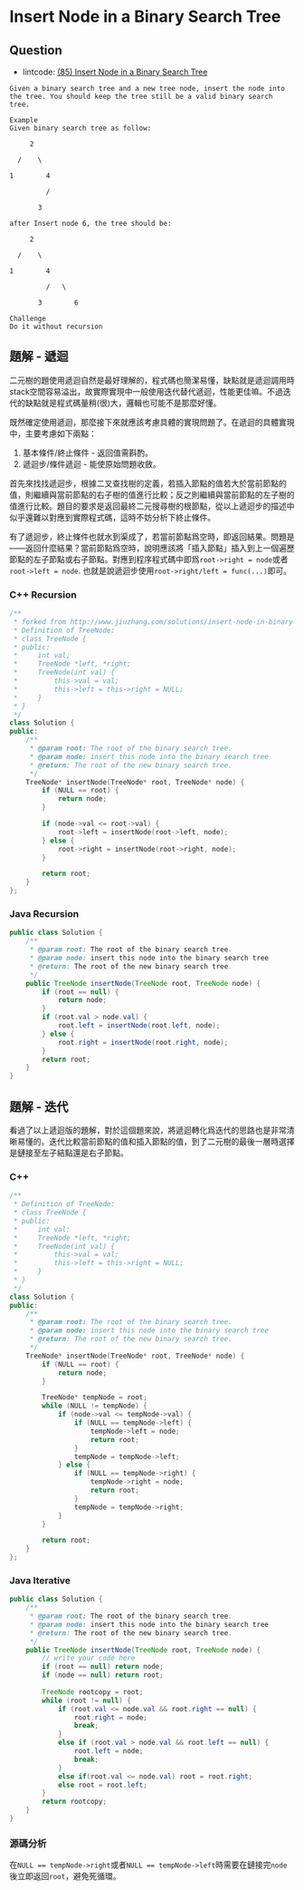 # Insert Node in a Binary Search Tree

## Question

- lintcode: [(85) Insert Node in a Binary Search Tree](http://www.lintcode.com/en/problem/insert-node-in-a-binary-search-tree/)

```
Given a binary search tree and a new tree node, insert the node into the tree. You should keep the tree still be a valid binary search tree.

Example
Given binary search tree as follow:

     2

  /    \

1        4

         /

       3

after Insert node 6, the tree should be:

     2

  /    \

1        4

         /   \

       3        6

Challenge
Do it without recursion
```

## 題解 - 遞迴

二元樹的題使用遞迴自然是最好理解的，程式碼也簡潔易懂，缺點就是遞迴調用時stack空間容易溢出，故實際實現中一般使用迭代替代遞迴，性能更佳嘛。不過迭代的缺點就是程式碼量稍(很)大，邏輯也可能不是那麼好懂。

既然確定使用遞迴，那麼接下來就應該考慮具體的實現問題了。在遞迴的具體實現中，主要考慮如下兩點：
1. 基本條件/終止條件 - 返回值需斟酌。
2. 遞迴步/條件遞迴 - 能使原始問題收斂。

首先來找找遞迴步，根據二叉查找樹的定義，若插入節點的值若大於當前節點的值，則繼續與當前節點的右子樹的值進行比較；反之則繼續與當前節點的左子樹的值進行比較。題目的要求是返回最終二元搜尋樹的根節點，從以上遞迴步的描述中似乎還難以對應到實際程式碼，這時不妨分析下終止條件。

有了遞迴步，終止條件也就水到渠成了，若當前節點爲空時，即返回結果。問題是——返回什麼結果？當前節點爲空時，說明應該將「插入節點」插入到上一個遍歷節點的左子節點或右子節點。對應到程序程式碼中即爲`root->right = node`或者`root->left = node`. 也就是說遞迴步使用`root->right/left = func(...)`即可。

### C++ Recursion

```c++
/**
 * forked from http://www.jiuzhang.com/solutions/insert-node-in-binary-search-tree/
 * Definition of TreeNode:
 * class TreeNode {
 * public:
 *     int val;
 *     TreeNode *left, *right;
 *     TreeNode(int val) {
 *         this->val = val;
 *         this->left = this->right = NULL;
 *     }
 * }
 */
class Solution {
public:
    /**
     * @param root: The root of the binary search tree.
     * @param node: insert this node into the binary search tree
     * @return: The root of the new binary search tree.
     */
    TreeNode* insertNode(TreeNode* root, TreeNode* node) {
        if (NULL == root) {
            return node;
        }

        if (node->val <= root->val) {
            root->left = insertNode(root->left, node);
        } else {
            root->right = insertNode(root->right, node);
        }

        return root;
    }
};
```

### Java Recursion
```java
public class Solution {
    /**
     * @param root: The root of the binary search tree.
     * @param node: insert this node into the binary search tree
     * @return: The root of the new binary search tree.
     */
    public TreeNode insertNode(TreeNode root, TreeNode node) {
        if (root == null) {
            return node;
        }
        if (root.val > node.val) {
            root.left = insertNode(root.left, node);
        } else {
            root.right = insertNode(root.right, node);
        }
        return root;
    }
}
```

## 題解 - 迭代

看過了以上遞迴版的題解，對於這個題來說，將遞迴轉化爲迭代的思路也是非常清晰易懂的。迭代比較當前節點的值和插入節點的值，到了二元樹的最後一層時選擇是鏈接至左子結點還是右子節點。

### C++

```c++
/**
 * Definition of TreeNode:
 * class TreeNode {
 * public:
 *     int val;
 *     TreeNode *left, *right;
 *     TreeNode(int val) {
 *         this->val = val;
 *         this->left = this->right = NULL;
 *     }
 * }
 */
class Solution {
public:
    /**
     * @param root: The root of the binary search tree.
     * @param node: insert this node into the binary search tree
     * @return: The root of the new binary search tree.
     */
    TreeNode* insertNode(TreeNode* root, TreeNode* node) {
        if (NULL == root) {
            return node;
        }

        TreeNode* tempNode = root;
        while (NULL != tempNode) {
            if (node->val <= tempNode->val) {
                if (NULL == tempNode->left) {
                    tempNode->left = node;
                    return root;
                }
                tempNode = tempNode->left;
            } else {
                if (NULL == tempNode->right) {
                    tempNode->right = node;
                    return root;
                }
                tempNode = tempNode->right;
            }
        }

        return root;
    }
};
```

### Java Iterative
```java
public class Solution {
    /**
     * @param root: The root of the binary search tree.
     * @param node: insert this node into the binary search tree
     * @return: The root of the new binary search tree.
     */
    public TreeNode insertNode(TreeNode root, TreeNode node) {
        // write your code here
        if (root == null) return node;
        if (node == null) return root;
        
        TreeNode rootcopy = root;
        while (root != null) {
            if (root.val <= node.val && root.right == null) {
                root.right = node;
                break;
            }
            else if (root.val > node.val && root.left == null) {
                root.left = node;
                break;
            }
            else if(root.val <= node.val) root = root.right;
            else root = root.left;
        }
        return rootcopy;
    }
}
```


### 源碼分析

在`NULL == tempNode->right`或者`NULL == tempNode->left`時需要在鏈接完`node`後立即返回`root`，避免死循環。
